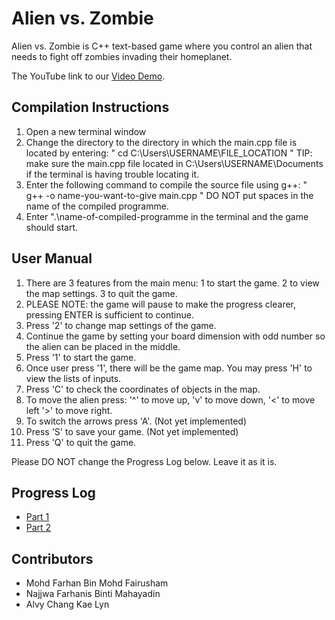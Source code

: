 # Alien vs. Zombie

Alien vs. Zombie is C++ text-based game where you control an alien that needs to fight off zombies invading their homeplanet.

The YouTube link to our [Video Demo](https://www.youtube.com/watch?v=qx9FZV_0UcY).

## Compilation Instructions

1) Open a new terminal window
2) Change the directory to the directory in which the main.cpp file is located by entering: " cd C:\Users\USERNAME\FILE_LOCATION "
    TIP: make sure the main.cpp file located in C:\Users\USERNAME\Documents if the terminal is having trouble locating it.
3) Enter the following command to compile the source file using g++:
    " g++ -o name-you-want-to-give main.cpp "
    DO NOT put spaces in the name of the compiled programme.
4) Enter ".\name-of-compiled-programme in the terminal and the game should start.


## User Manual

1) There are 3 features from the main menu:
    1 to start the game.
    2 to view the map settings.
    3 to quit the game.
2) PLEASE NOTE: the game will pause to make the progress clearer, pressing ENTER is sufficient to continue.
3) Press '2' to change map settings of the game.
4) Continue the game by setting your board dimension with odd number so the alien can be placed in the middle.
5) Press '1' to start the game.
6) Once user press '1', there will be the game map. You may press 'H' to view the lists of inputs.
7) Press 'C' to check the coordinates of objects in the map.
8) To move the alien press: 
    '^' to move up,
    'v' to move down, 
    '<' to move left 
    '>' to move right.
9) To switch the arrows press 'A'. (Not yet implemented)
10) Press 'S' to save your game. (Not yet implemented)
11) Press 'Q' to quit the game.

Please DO NOT change the Progress Log below. Leave it as it is.

## Progress Log

- [Part 1](PART1.md)
- [Part 2](PART2.md)

## Contributors

- Mohd Farhan Bin Mohd Fairusham
- Najjwa Farhanis Binti Mahayadin
- Alvy Chang Kae Lyn


